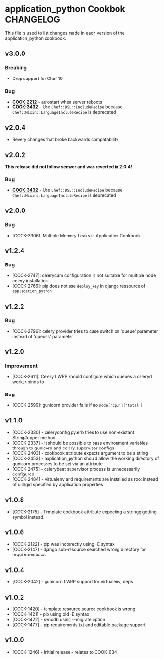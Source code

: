 application_python Cookbok CHANGELOG
====================================
This file is used to list changes made in each version of the application_python cookbook.


v3.0.0
------
### Breaking
- Drop support for Chef 10

### Bug
- **[COOK-2212](https://tickets.opscode.com/browse/COOK-2212)** - autostart when server reboots
- **[COOK-3432](https://tickets.opscode.com/browse/COOK-3432)** - Use `Chef::DSL::IncludeRecipe` because `Chef::Mixin::LanguageIncludeRecipe` is deprecated

v2.0.4
------
- Revery changes that broke backwards compatability

v2.0.2
------
**This release did not follow semver and was reverted in 2.0.4!**

### Bug
- **[COOK-3432](https://tickets.opscode.com/browse/COOK-3432)** - Use `Chef::DSL::IncludeRecipe` because `Chef::Mixin::LanguageIncludeRecipe` is deprecated

v2.0.0
------
### Bug
- [COOK-3306]: Multiple Memory Leaks in Application Cookbook

v1.2.4
------
### Bug

- [COOK-2747]: celerycam configuration is not suitable for multiple node celery installation
- [COOK-2766]: pip does not use `deploy_key` in  django ressource of `application_python`

v1.2.2
------
### Bug
- [COOK-2796]: celery provider tries to case switch on 'queue' parameter instead of 'queues' parameter

v1.2.0
------
### Improvement
- [COOK-2611]: Celery LWRP should configure which queues a celeryd worker binds to

### Bug

- [COOK-2599]: gunicorn provider fails if no `node['cpu']['total']`

v1.1.0
------
* [COOK-2330] - celeryconfig.py.erb tries to use non-existant String#upper method
* [COOK-2337] - It should be possible to pass environment variables through to gunicorn and celery supervisor configs
* [COOK-2403] - cookbook attribute expects argument to be a string
* [COOK-2453] - application_python should allow the working directory of gunicorn processes to be set via an attribute
* [COOK-2475] - celerybeat supervisor process is unnecessarily configured
* [COOK-2484] - virtualenv and requirements are installed as root instead of uid/gid specified by application properties

v1.0.8
------
* [COOK-2175] - Template cookbook attribute expecting a stringg getting symbol instead.

v1.0.6
------
* [COOK-2122] - pip was incorrectly using -E syntax
* [COOK-2147] - django sub-resource searched wrong directory for requirements.txt

v1.0.4
------
* [COOK-2042] - gunicorn LWRP support for virtualenv, deps

v1.0.2
------
* [COOK-1420] - template resource source cookbook is wrong
* [COOK-1421] - pip using old -E syntax
* [COOK-1422] - syncdb using --migrate option
* [COOK-1477] - pip requirements.txt and editable package support

v1.0.0
------
* [COOK-1246] - Initial release - relates to COOK-634.
